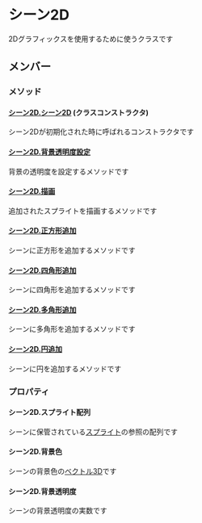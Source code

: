 # シーン2D

2Dグラフィックスを使用するために使うクラスです

## メンバー

### メソッド

#### [シーン2D.シーン2D](/lib/2d/scene/constructor) (クラスコンストラクタ)

シーン2Dが初期化された時に呼ばれるコンストラクタです

#### [シーン2D.背景透明度設定](/lib/2d/scene/setBackgroundTransparency)

背景の透明度を設定するメソッドです

#### [シーン2D.描画](/lib/2d/scene/draw)

追加されたスプライトを描画するメソッドです

#### [シーン2D.正方形追加](/lib/2d/scene/addSquare)

シーンに正方形を追加するメソッドです

#### [シーン2D.四角形追加](/lib/2d/scene/addRect)

シーンに四角形を追加するメソッドです

#### [シーン2D.多角形追加](/lib/2d/scene/addPolygon)

シーンに多角形を追加するメソッドです

#### [シーン2D.円追加](/lib/2d/scene/addCircle)

シーンに円を追加するメソッドです

### プロパティ

#### シーン2D.スプライト配列

シーンに保管されている[スプライト](/lib/2d/sprite/index)の参照の配列です

#### シーン2D.背景色

シーンの背景色の[ベクトル3D](/lib/math/vec3)です

#### シーン2D.背景透明度

シーンの背景透明度の実数です
